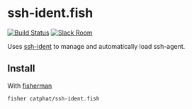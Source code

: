 # ssh-ident.fish

[![Build Status][travis-badge]][travis-link]
[![Slack Room][slack-badge]][slack-link]


Uses [ssh-ident](https://github.com/ccontavalli/ssh-ident) to manage and automatically load ssh-agent.

## Install

With [fisherman]

```
fisher catphat/ssh-ident.fish
```

[travis-link]: https://travis-ci.org/CatPhat/ssh-ident.fish
[travis-badge]: https://img.shields.io/travis/CatPhat/ssh-ident.fish.svg
[slack-link]: https://fisherman-wharf.herokuapp.com
[slack-badge]: https://fisherman-wharf.herokuapp.com/badge.svg
[fisherman]: https://github.com/fisherman/fisherman
